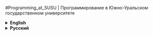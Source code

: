 #Programming_at_SUSU | Программирование в Южно-Уральском государственном университете<details><summary> <strong>English</strong></summary>>This repository is for my personal interestThis repository is designed to keep you motivated to learn programming and IT.>Coursework, lab work, and homework on programming in different languages will be posted here.>That's why I'm interested in seeing my achievements in the future.</details><details><summary> <strong>Русский</strong></summary>>Этот репозиторий создан для того, чтобы поддержать свою мотивацию к изучению программирования и IT.>Здесь будут публиковаться курсовые, лабораторные работы и домашние задания по программированию на разных языках.>Поэтому мне интересно увидеть свои достижения в будущем.</details>